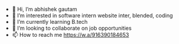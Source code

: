 - 👋 Hi, I’m abhishek gautam 
- 👀 I’m interested in software intern 
website inter, blended, coding 
- 🌱 I’m currently learning B.tech
- 💞️ I’m looking to collaborate on job opportunities 
- 📫 How to reach me https://w.a/916390184653

<!---
abhi143sayma/abhi143sayma is a ✨ special ✨ repository because its `README.md` (this file) appears on your GitHub profile.
You can click the Preview link to take a look at your changes.
--->
